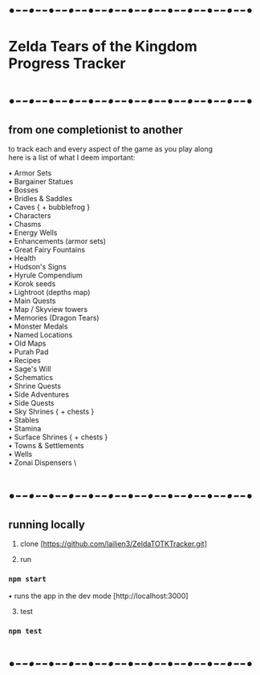 # •-*-•-*-•-*-•-*-•-*-•-*-•-*-•-*-•-*-•-*-•-*-•-*-•
# Zelda Tears of the Kingdom Progress Tracker
# •-*-•-*-•-*-•-*-•-*-•-*-•-*-•-*-•-*-•-*-•-*-•-*-•

## from one completionist to another

to track each and every aspect of the game as you play along \
here is a list of what I deem important:

• Armor Sets \
• Bargainer Statues \
• Bosses \
• Bridles & Saddles \
• Caves { + bubblefrog } \
• Characters \
• Chasms \
• Energy Wells \
• Enhancements (armor sets) \
• Great Fairy Fountains \
• Health \
• Hudson's Signs \
• Hyrule Compendium \
• Korok seeds \
• Lightroot (depths map) \
• Main Quests \
• Map / Skyview towers \
• Memories (Dragon Tears) \
• Monster Medals \
• Named Locations \
• Old Maps \
• Purah Pad \
• Recipes \
• Sage's Will \
• Schematics \
• Shrine Quests \
• Side Adventures \
• Side Quests \
• Sky Shrines { + chests } \
• Stables \
• Stamina \
• Surface Shrines { + chests } \
• Towns & Settlements \
• Wells \
• Zonai Dispensers \

# •-*-•-*-•-*-•-*-•-*-•-*-•-*-•-*-•-*-•-*-•-*-•-*-•

## running locally

1. clone [https://github.com/lailien3/ZeldaTOTKTracker.git]

2. run

### `npm start`

• runs the app in the dev mode [http://localhost:3000]

3. test

### `npm test`

# •-*-•-*-•-*-•-*-•-*-•-*-•-*-•-*-•-*-•-*-•-*-•-*-•
